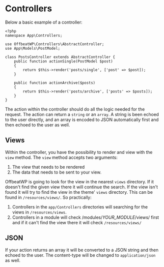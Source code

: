 # Controllers

Below a basic example of a controller:

```
<?php
namespace App\Controllers;

use OffbeatWP\Controllers\AbstractController;
use App\Models\PostModel;

class PostsController extends AbstractController {
    public function actionSingle(PostModel $post)
    {
        return $this->render('posts/single', ['post' => $post]);
    }

    public function actionArchive($posts)
    {
        return $this->render('posts/archive', ['posts' => $posts]);
    }
}
```

The action within the controller should do all the logic needed for the request. The action can return a `string` or an `array`. A string is been echoed to the user directly, and an array is encoded to JSON automatically first and then echoed to the user as well.

## Views

Within the controller, you have the possibility to render and view with the `view` method. The `view` method accepts two arguments:
1. The view that needs to be rendered
2. The data that needs to be sent to your view.

OffbeatWP is going to look for the view in the nearest `views` directory. If it doesn't find the given view there it will continue the search. If the view isn't found it will try to find the view in the theme' `views` directory. This can be found in `/resources/views/`. So practically:

1. Controllers in the `app/Controllers` directories will searching for the views in `/resources/views`. 
2. Controllers in a module will check /modules/_YOUR\_MODULE_/views/ first and if it can't find the view there it will check `/resources/views/` 
 
## JSON

If your action returns an array it will be converted to a JSON string and then echoed to the user. The content-type will be changed to `application/json` as well.